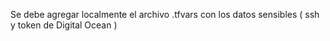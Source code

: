 Se debe agregar localmente el archivo .tfvars con los datos sensibles ( ssh y token de Digital Ocean )
